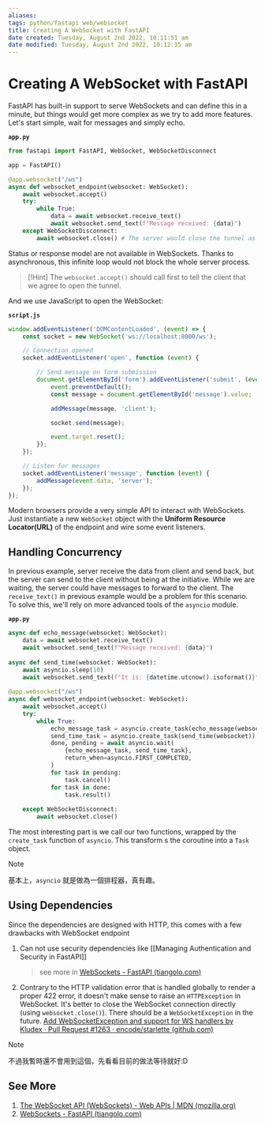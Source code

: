 ```yaml
---
aliases: 
tags: python/fastapi web/websocket 
title: Creating A WebSocket with FastAPI
date created: Tuesday, August 2nd 2022, 10:11:51 am
date modified: Tuesday, August 2nd 2022, 10:12:15 am
---
```


# Creating A WebSocket with FastAPI

FastAPI has built-in support to serve WebSockets and can define this in a minute, but things would get more complex as we try to add more features. Let's start simple, wait for messages and simply echo.

**`app.py`**

```python
from fastapi import FastAPI, WebSocket, WebSocketDisconnect

app = FastAPI()

@app.websocket("/ws")
async def websocket_endpoint(websocket: WebSocket):
    await websocket.accept()
    try:
        while True:
            data = await websocket.receive_text()
            await websocket.send_text(f"Message received: {data}")
    except WebSocketDisconnect:
        await websocket.close() # The server would close the tunnel as WebSocketDisconnect occur, so this line seems not necceesary
```

 Status or response model are not available in WebSockets.
 Thanks to asynchronous, this infinite loop would not block the whole server process.

> [!Hint]
> The `websocket.accept()` should call first to tell the client that we agree to open the tunnel.

And we use JavaScript to open the WebSocket:

**`script.js`**

```javascript
window.addEventListener('DOMContentLoaded', (event) => {
    const socket = new WebSocket('ws://localhost:8000/ws');

    // Connection opened
    socket.addEventListener('open', function (event) {

        // Send message on form submission
        document.getElementById('form').addEventListener('submit', (event) => {
            event.preventDefault();
            const message = document.getElementById('message').value;

            addMessage(message, 'client');

            socket.send(message);

            event.target.reset();
        });
    });

    // Listen for messages
    socket.addEventListener('message', function (event) {
        addMessage(event.data, 'server');
    });
});
```

Modern browsers provide a very simple API to interact with WebSockets.
Just instantiate a new `WebSocket` object with the **Uniform Resource Locator(URL)** of the endpoint and wire some event listeners.

## Handling Concurrency

In previous example, server receive the data from client and send back, but the server can send to the client without being at the initiative. While we are waiting, the server could have messages to forward to the client. The `receive_text()` in previous example would be a problem for this scenario. To solve this, we'll rely on more advanced tools of the `asyncio` module.

**`app.py`**

```python
async def echo_message(websocket: WebSocket):
    data = await websocket.receive_text()
    await websocket.send_text(f"Message received: {data}")
    
async def send_time(websocket: WebSocket):
    await asyncio.sleep(10)
    await websocket.send_text(f"It is: {datetime.utcnow().isoformat()}")
    
@app.websocket("/ws")
async def websocket_endpoint(websocket: WebSocket):
    await websocket.accept()
    try:
        while True:
            echo_message_task = asyncio.create_task(echo_message(websocket))
            send_time_task = asyncio.create_task(send_time(websocket))
            done, pending = await asyncio.wait(
                {echo_message_task, send_time_task},
                return_when=asyncio.FIRST_COMPLETED,
            )
            for task in pending:
                task.cancel()
            for task in done:
                task.result()
                
    except WebSocketDisconnect:
        await websocket.close()
```

The most interesting part is we call our two functions, wrapped by the `create_task` function of `asyncio`. This transform s the coroutine into a `Task` object.

> [!Note]
> 基本上，`asyncio` 就是做為一個排程器，真有趣。

## Using Dependencies

Since the dependencies are designed with HTTP, this comes with a few drawbacks with WebSocket endpoint

1. Can not use security dependencies like [[Managing Authentication and Security in FastAPI]]
	> see more in [WebSockets - FastAPI (tiangolo.com)](https://fastapi.tiangolo.com/advanced/websockets/)
2. Contrary to the HTTP validation error that is handled globally to render a proper 422 error, it doesn't make sense to raise an `HTTPException` in WebSocket. It's better to close the WebSocket connection directly (using `websocket.close()`). There should be a `WebSocketException` in the future. [Add WebSocketException and support for WS handlers by Kludex · Pull Request #1263 · encode/starlette (github.com)](https://github.com/encode/starlette/pull/1263)

> [!Note]
> 不過我暫時還不會用到這個，先看看目前的做法等待就好:D

## See More

1. [The WebSocket API (WebSockets) - Web APIs | MDN (mozilla.org)](https://developer.mozilla.org/en-US/docs/Web/API/WebSockets_API)
2. [WebSockets - FastAPI (tiangolo.com)](https://fastapi.tiangolo.com/advanced/websockets/)